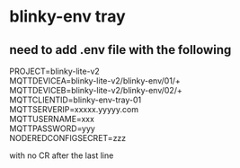 # blinky-env tray
## need to add .env file with the following
PROJECT=blinky-lite-v2   
MQTTDEVICEA=blinky-lite-v2/blinky-env/01/+  
MQTTDEVICEB=blinky-lite-v2/blinky-env/02/+  
MQTTCLIENTID=blinky-env-tray-01  
MQTTSERVERIP=xxxxx.yyyyy.com  
MQTTUSERNAME=xxx  
MQTTPASSWORD=yyy  
NODEREDCONFIGSECRET=zzz  

with no CR after the last line

